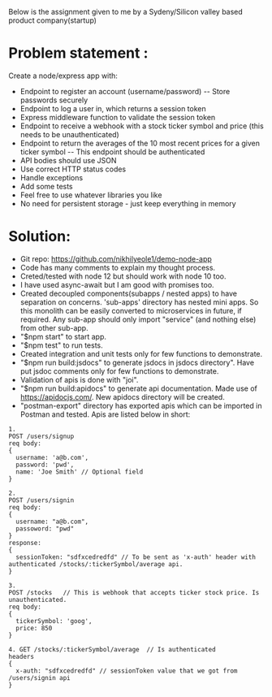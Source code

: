 Below is the assignment given to me by a Sydeny/Silicon valley based product company(startup)
# Problem statement :
Create a node/express app with:
- Endpoint to register an account (username/password)
-- Store passwords securely
- Endpoint to log a user in, which returns a session token
- Express middleware function to validate the session token
- Endpoint to receive a webhook with a stock ticker symbol and price (this needs to be unauthenticated)
- Endpoint to return the averages of the 10 most recent prices for a given ticker symbol
-- This endpoint should be authenticated
- API bodies should use JSON
- Use correct HTTP status codes
- Handle exceptions
- Add some tests
- Feel free to use whatever libraries you like
- No need for persistent storage - just keep everything in memory

# Solution:
- Git repo: https://github.com/nikhilyeole1/demo-node-app
- Code has many comments to explain my thought process.
- Creted/tested with node 12 but should work with node 10 too.
- I have used async-await but I am good with promises too.
- Created decoupled components(subapps / nested apps) to have separation on concerns. 'sub-apps' directory has nested mini apps.
So this monolith can be easily converted to microservices in future, if required. Any sub-app should only import "service" (and nothing else) from other sub-app.
- "$npm start" to start app.
- "$npm test" to run tests.
- Created integration and unit tests only for few functions to demonstrate.
- "$npm run build:jsdocs" to generate jsdocs in jsdocs directory". Have put jsdoc comments only for few functions to demonstrate.
- Validation of apis is done with "joi".
- "$npm run build:apidocs" to generate api documentation.  Made use of https://apidocjs.com/. New apidocs directory will be created.
- "postman-export" directory has exported apis which can be imported in Postman and tested.
Apis are listed below in short:
```
1.
POST /users/signup
req body:
{
  username: 'a@b.com',
  password: 'pwd',
  name: 'Joe Smith' // Optional field
}

2.
POST /users/signin
req body:
{
  username: "a@b.com",
  passoword: "pwd"
}
response:
{
  sessionToken: "sdfxcedredfd" // To be sent as 'x-auth' header with authenticated /stocks/:tickerSymbol/average api.
}

3.
POST /stocks   // This is webhook that accepts ticker stock price. Is unauthenticated.
req body:
{
  tickerSymbol: 'goog',
  price: 850
}

4. GET /stocks/:tickerSymbol/average  // Is authenticated
headers
{
  x-auth: "sdfxcedredfd" // sessionToken value that we got from /users/signin api
}
```
